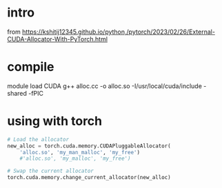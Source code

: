 # intro
from https://kshitij12345.github.io/python,/pytorch/2023/02/26/External-CUDA-Allocator-With-PyTorch.html
# compile
module load CUDA
g++ alloc.cc -o alloc.so -I/usr/local/cuda/include -shared -fPIC

# using with torch

```python
# Load the allocator
new_alloc = torch.cuda.memory.CUDAPluggableAllocator(
    'alloc.so', 'my_man_malloc', 'my_free')
    #'alloc.so', 'my_malloc', 'my_free')

# Swap the current allocator
torch.cuda.memory.change_current_allocator(new_alloc)
```
